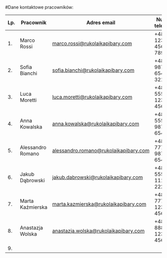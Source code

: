 #Dane kontaktowe pracowników:

|Lp.| Pracownik                 | Adres email                   | Numer telefonu|
|---|---------------------------|-------------------------------|---------------|
|1. | Marco Rossi               |marco.rossi@rukolaikapibary.com|+48 123 456 789|
|2. | Sofia Bianchi             |sofia.bianchi@rukolaikapibary.com|+48 987 654 321| 
|3. | Luca Moretti              |luca.moretti@rukolaikapibary.com|+48 555 123 456|
|4. | Anna Kowalska             |anna.kowalska@rukolaikapibary.com|+48 555 987 654|
|5. | Alessandro Romano         |alessandro.romano@rukolaikapibary.com|+48 777 987 654|
|6. | Jakub Dąbrowski           |jakub.dabrowski@rukolaikapibary.com|+48 555 111 222|
|7. | Marta Kaźmierska          |marta.kazmierska@rukolaikapibary.com|+48 777 123 456|
|8. | Anastazja Wolska          |anastazja.wolska@rukolaikapibary.com|+48 888 123 456|
|9. |                                                        |||


